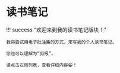 # 读书笔记

!!! success "欢迎来到我的读书笔记版块！"

    我将尝试用电子批注集的方式，来写我的个人读书笔记。

    您也可以理解为“剪报”。

    请点击左侧列表，查看详细内容😁！